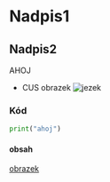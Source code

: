 ﻿# Nadpis1
## Nadpis2
AHOJ
- CUS
obrazek ![jezek](https://github.com/user-attachments/assets/2199ca69-0b30-4b27-ab67-582bb799e4ce)


### Kód 
```python
print("ahoj")
```

#### obsah
[obrazek](#obrazek)
